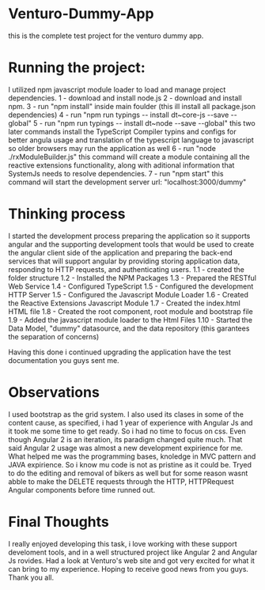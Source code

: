 # Venturo-Dummy-App

this is the complete test project for the venturo dummy app.

# Running the project:
I utilized npm javascript module loader to load and manage project dependencies.
1 - download and install node.js
2 - download and install npm.
3 - run "npm install" inside main foulder (this ill install all package.json dependencies)
4 - run "npm run typings -- install dt~core-js --save --global"
5 - run "npm run typings -- install dt~node --save --global"
  this two later commands install the TypeScript Compiler typins and configs for better angula usage and translation of the typescript       language to javascript so older browsers may run the application as well
6 - run "node ./rxModuleBuilder.js" this command will create a module containing all the reactive extensions functionality, along with aditional information that SystemJs needs to resolve dependencies. 
7 - run "npm start" this command will start the development server url: "localhost:3000/dummy"

# Thinking process
I started the development process preparing the application so it supports angular and the supporting development tools that would be used to create the angular client side of the application and preparing the back-end services that will support angular by providing storing application data, responding to HTTP requests, and authenticating users. 
    1.1 - created the folder structure
    1.2 - Installed the NPM Packages
    1.3 - Prepared the RESTful Web Service
    1.4 - Configured TypeScript
    1.5 - Configured the development HTTP Server
    1.5 - Configured the Javascript Module Loader
    1.6 - Created the Reactive Extensions Javascript Module
    1.7 - Created the index.html HTML file
    1.8 - Created the root component, root module and bootstrap file
    1.9 - Added the javascript module loader to the Html Files
    1.10 - Started the Data Model, "dummy" datasource, and the data repository (this garantees the separation of concerns)
    
Having this done i continued upgrading the application have the test documentation you guys sent me. 

# Observations
I used bootstrap as the grid system. I also used its clases in some of the content cause, as specified, i had 1 year of experience with Angular Js and it took me some time to get ready. So i had no time to focus on css. Even though Angular 2 is an iteration, its paradigm changed quite much. That said Angular 2 usage was almost a new development expirience for me. What helped me was the programming bases, knoledge in MVC pattern and JAVA expirience. So i know mu code is not as pristine as it could be.
Tryed to do the editing and removal of bikers as well but for some reason wasnt abble to make the DELETE requests through the HTTP, HTTPRequest Angular components before time runned out. 

# Final Thoughts
I really enjoyed developing this task, i love working with these support develoment tools, and in a well structured project like Angular 2 and Angular Js rovides. Had a look at Venturo's web site and got very excited for what it can bring to my experience. Hoping to receive good news from you guys. Thank you all.
